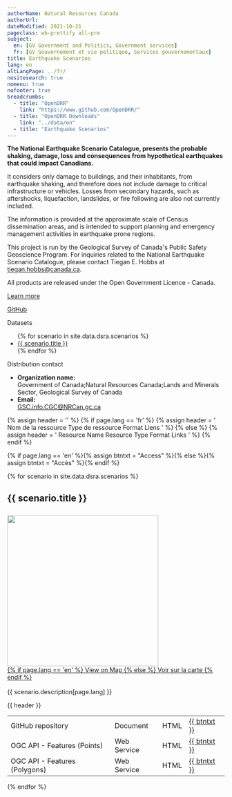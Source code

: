 ```yaml
---
authorName: Natural Resources Canada
authorUrl:
dateModified: 2021-10-21
pageclass: wb-prettify all-pre
subject:
  en: [GV Government and Politics, Government services]
  fr: [GV Gouvernement et vie politique, Services gouvernementaux]
title: Earthquake Scenarios
lang: en
altLangPage: ../fr/
nositesearch: true
nomenu: true
nofooter: true
breadcrumbs:
  - title: "OpenDRR"
    link: "https://www.github.com/OpenDRR/"
  - title: "OpenDRR Downloads"
    link: "../data/en"
  - title: "Earthquake Scenarios"
---
```


<link href='../assets/css/app.css' rel='stylesheet'/>

<div class="row">
  <div class="col-md-8">
    <p><strong>The National Earthquake Scenario Catalogue, presents the probable shaking, damage, loss and consequences from hypothetical earthquakes that could impact Canadians.</strong></p>
    <p>It considers only damage to buildings, and their inhabitants, from earthquake shaking, and therefore does not include damage to critical infrastructure or vehicles. Losses from secondary hazards, such as aftershocks, liquefaction, landslides, or fire following are also not currently included.</p>
    <p>The information is provided at the approximate scale of Census dissemination areas, and is intended to support planning and emergency management activities in earthquake prone regions.</p>
    <p>This project is run by the Geological Survey of Canada's Public Safety Geoscience Program. For inquiries related to the National Earthquake Scenario Catalogue, please contact Tiegan E. Hobbs at <a href="mailto:tiegan.hobbs@canada.ca">tiegan.hobbs@canada.ca</a>.</p>
    <section class="jumbotron">
      <p>All products are released under the Open Government Licence - Canada.</p>
      <p><a href="https://open.canada.ca/en/open-government-licence-canada" class="btn btn-info btn-lg" role="button">Learn more</a></p>
    </section>
  </div>
  <div class="col-md-4">
    <p>
      <a href="https://github.com/OpenDRR/earthquake-scenarios" class="btn btn-info btn-lg btn-block" role="button"><i class="fab fa-github"></i> GitHub</a>
    </p>
    <div class="panel panel-primary mrgn-tp-sm">
      <div class="panel-heading">
        <div class="panel-title">Datasets</div>
      </div>
      <ul class="list-group">
      {% for scenario in site.data.dsra.scenarios %}
        <li class="list-group-item">
          <a href="#{{ scenario.name }}" style="display:block; width:inherit; overflow:hidden; white-space:nowrap; text-overflow: ellipsis;">{{ scenario.title }}</a>
        </li>
        {% endfor %}
      </ul>
    </div>
    <div class="panel panel-primary mrgn-tp-sm">
      <div class="panel-heading">
        <div class="panel-title">Distribution contact</div>
      </div>
      <ul class="list-group">
        <li class="list-group-item">
          <b>Organization name:</b><br>
          Government of Canada;Natural Resources Canada;Lands and Minerals Sector, Geological Survey of Canada
        </li>
        <li class="list-group-item">
          <b>Email:</b><br>
          <a href="mailto:GSC.info.CGC@NRCan.gc.ca">GSC.info.CGC@NRCan.gc.ca</a>
        </li>
      </ul>
    </div>
  </div>
</div>

<!-- <div class="row">
  <div class="col-md-12">
    <iframe width="100%" height="480" frameborder="0" src="https://viewscreen.githubusercontent.com/view/geojson?url=https%3a%2f%2fraw.githubusercontent.com%2fDamonU2%2fearthquake-scenarios%2fgeojson-maps%2fFINISHED%2fFinishedScenarios.geojson" title="FinishedScenarios.geojson"></iframe>
    <table style="width:100%; font-size:14px;">
      <tr>
        <td><img src="../assets/img/small.png" width='20'> Magnitude less than 6.0</td>
        <td><img src="../assets/img/medium.png" width='25'> Magnitude 6.0 to 7.9</td>
        <td><img src="../assets/img/large.png" width='30'> Magnitude 8.0 or greater</td>
      </tr>
    </table>
  </div>
</div> -->

{% assign header = '' %}
{% if page.lang == 'fr' %}
    {% assign header = '<tr>
        <th scope="col" class="col-sm-6">Nom de la ressource</th>
        <th scope="col" class="col-sm-2 hidden-xs">Type de ressource</th>
        <th scope="col" class="col-sm-2">Format</th>
        <th scope="col" class="col-sm-1">Liens</th>
    </tr>' %}
{% else %}
    {% assign header = '<tr>
        <th scope="col" class="col-sm-6">Resource Name</th>
        <th scope="col" class="col-sm-2 hidden-xs">Resource Type</th>
        <th scope="col" class="col-sm-2">Format</th>
        <th scope="col" class="col-sm-1">Links</th>
    </tr>' %}
{% endif %}

{% if page.lang == 'en' %}{% assign btntxt = "Access" %}{% else %}{% assign btntxt = "Accès" %}{% endif %}

{% for scenario in site.data.dsra.scenarios %}
  <a name="{{ scenario.name }}"></a>
  <h2 id={{ scenario.name }}>{{ scenario.title }}</h2>
  <p>
    <div class="card" style="float:left;margin:10px 20px 0px 0px;">
      <img src="https://github.com/DamonU2/earthquake-scenarios/raw/gh-pages/FINISHED/{{ scenario.name }}.png" width="350" class="img-rounded img-responsive"/>
      <div class="card-body">
        <a href="dsra_scenario_map.html?scenario={{ scenario.name }}" class="btn btn-primary btn-lg btn-block mrgn-tp-sm" role="button">
         {% if page.lang == 'en' %} View on Map {% else %} Voir sur la carte {% endif %}
        </a>
      </div>
      <br>
    </div>
    <div class="scenario-desc" style="word-break: break-word;">
      {{ scenario.description[page.lang] }}
    </div>
  </p>
  <div>
      <table class="table table-striped table-responsive">
          <tbody>
              {{ header }}
              <tr>
                  <td>GitHub repository</td>
                  <td class="hidden-xs">Document</td>
                  <td><span class="label HTML">HTML</span></td>
                  <td><a href="https://github.com/OpenDRR/earthquake-scenarios/blob/master/FINISHED/{{ scenario.name }}.md" class="btn btn-primary">{{ btntxt }}</a></td>
              </tr>
              <tr>
                  <td>OGC API - Features (Points)</td>
                  <td class="hidden-xs">Web Service</td>
                  <td><span class="label HTML">HTML</span></td>
                  <td><a href="https://geo-api.stage.riskprofiler.ca/collections/opendrr_dsra_{{ scenario.name | downcase }}_indicators_b?lang=en-CA" class="btn btn-primary">{{ btntxt }}</a></td>
              </tr>
              <tr>
                  <td>OGC API - Features (Polygons)</td>
                  <td class="hidden-xs">Web Service</td>
                  <td><span class="label HTML">HTML</span></td>
                  <td><a href="https://geo-api.stage.riskprofiler.ca/collections/opendrr_dsra_{{ scenario.name | downcase }}_indicators_s?lang=en-CA" class="btn btn-primary">{{ btntxt }}</a></td>
              </tr>
              <!-- <tr>
                  <td>{{ scenario.title }} (Points)</td>
                  <td class="hidden-xs">Dataset</td>
                  <td><span class="label GPKG">GPKG</span></td>
                  <td><a href="https://github.com/OpenDRR/earthquake-scenarios/blob/master/FINISHED/{{ scenario.name }}_indicators_b.gpkg.zip" class="btn btn-primary">{{ btntxt }}</a></td>
                  </tr>
              <tr>
                  <td>{{ scenario.title }} (Polygons)</td>
                  <td class="hidden-xs">Dataset</td><td><span class="label GPKG">GPKG</span></td>
                  <td><a href="https://github.com/OpenDRR/earthquake-scenarios/blob/master/FINISHED/{{ scenario.name }}_indicators_s.gpkg.zip" class="btn btn-primary">{{ btntxt }}</a></td>
              </tr> -->
          </tbody>
      </table>
  </div>
{% endfor %}

<script>

  var urlRegex = /(\b(https?|ftp|file):\/\/[-A-Z0-9+&@#\/%?=~_|!:,.;]*[-A-Z0-9+&@#\/%=~_|])/ig,
    descriptions = document.getElementsByClassName('scenario-desc');

  for (let i = 0; i < descriptions.length; i++) {
    descriptions[i].innerHTML = urlify( descriptions[i].innerHTML );
  }

  function urlify( text ) {
    return text.replace( urlRegex, function( url ) {
      return '<a href="' + url + '">' + url + '</a>';
    })
  }

</script>
